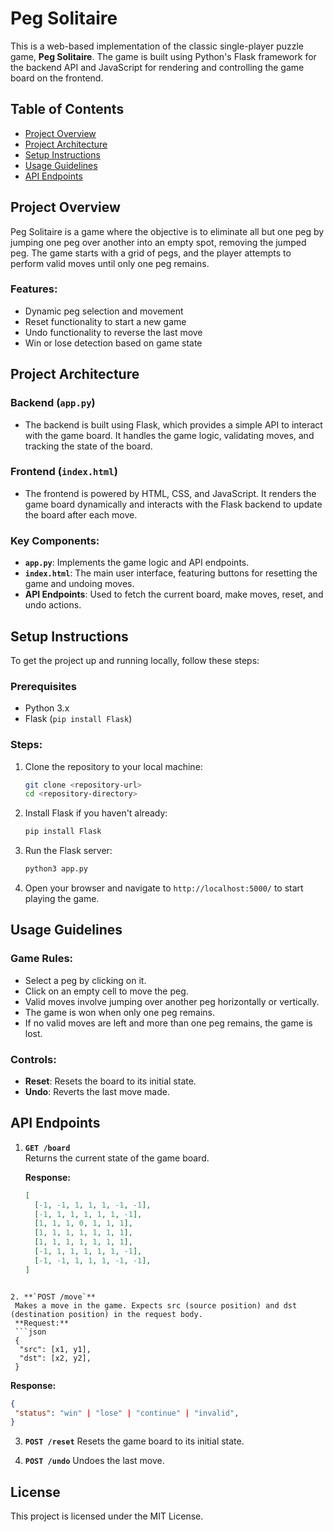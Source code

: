 # Peg Solitaire

This is a web-based implementation of the classic single-player puzzle game, **Peg Solitaire**. The game is built using Python's Flask framework for the backend API and JavaScript for rendering and controlling the game board on the frontend.

## Table of Contents

- [Project Overview](#project-overview)
- [Project Architecture](#project-architecture)
- [Setup Instructions](#setup-instructions)
- [Usage Guidelines](#usage-guidelines)
- [API Endpoints](#api-endpoints)

## Project Overview

Peg Solitaire is a game where the objective is to eliminate all but one peg by jumping one peg over another into an empty spot, removing the jumped peg. The game starts with a grid of pegs, and the player attempts to perform valid moves until only one peg remains.

### Features:
- Dynamic peg selection and movement
- Reset functionality to start a new game
- Undo functionality to reverse the last move
- Win or lose detection based on game state

## Project Architecture

### Backend (`app.py`)
- The backend is built using Flask, which provides a simple API to interact with the game board. It handles the game logic, validating moves, and tracking the state of the board.

### Frontend (`index.html`)
- The frontend is powered by HTML, CSS, and JavaScript. It renders the game board dynamically and interacts with the Flask backend to update the board after each move.

### Key Components:
- **`app.py`**: Implements the game logic and API endpoints.
- **`index.html`**: The main user interface, featuring buttons for resetting the game and undoing moves.
- **API Endpoints**: Used to fetch the current board, make moves, reset, and undo actions.

## Setup Instructions

To get the project up and running locally, follow these steps:

### Prerequisites
- Python 3.x
- Flask (`pip install Flask`)

### Steps:
1. Clone the repository to your local machine:
    ```bash
    git clone <repository-url>
    cd <repository-directory>
    ```

2. Install Flask if you haven't already:
    ```bash
    pip install Flask
    ```

3. Run the Flask server:
    ```bash
    python3 app.py
    ```

4. Open your browser and navigate to `http://localhost:5000/` to start playing the game.

## Usage Guidelines

### Game Rules:
- Select a peg by clicking on it.
- Click on an empty cell to move the peg.
- Valid moves involve jumping over another peg horizontally or vertically.
- The game is won when only one peg remains.
- If no valid moves are left and more than one peg remains, the game is lost.

### Controls:
- **Reset**: Resets the board to its initial state.
- **Undo**: Reverts the last move made.

## API Endpoints

1. **`GET /board`**  
   Returns the current state of the game board.

   **Response:**
   ```json
   [
     [-1, -1, 1, 1, 1, -1, -1],
     [-1, 1, 1, 1, 1, 1, -1],
     [1, 1, 1, 0, 1, 1, 1],
     [1, 1, 1, 1, 1, 1, 1],
     [1, 1, 1, 1, 1, 1, 1],
     [-1, 1, 1, 1, 1, 1, -1],
     [-1, -1, 1, 1, 1, -1, -1],
   ]
  ```

2. **`POST /move`**
   Makes a move in the game. Expects src (source position) and dst (destination position) in the request body.
   **Request:**
   ```json
   {
    "src": [x1, y1],
    "dst": [x2, y2],
   }
   ```
   **Response:**
   ```json
   {
    "status": "win" | "lose" | "continue" | "invalid",
   }
   ```

3. **`POST /reset`**
   Resets the game board to its initial state.

4. **`POST /undo`**
   Undoes the last move.

## License
This project is licensed under the MIT License.
